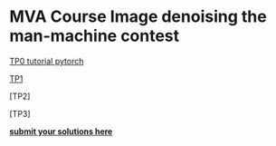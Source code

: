 # MVA Course Image denoising the man-machine contest

[TP0 tutorial pytorch](https://colab.research.google.com/drive/1n4r0GFizHqJDHQ0W4WwZMCoP1LLgMaBa)

[TP1](https://colab.research.google.com/drive/1Sp4pETeaZU7dnnzheCxqw8LVGVn4g9TW)

[TP2] 

[TP3]

**[submit your solutions here](https://docs.google.com/forms/d/e/1FAIpQLScQZ6QQvsdihV5NqNBeVe35Cg1MnvjFFNum7o-v8Ody6dhpVA/viewform)**
